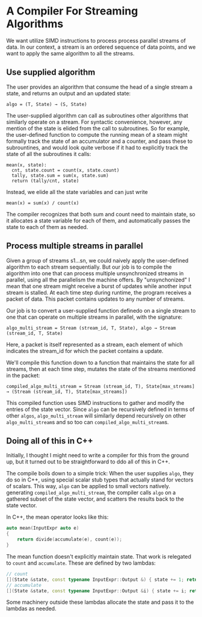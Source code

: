 # A Compiler For Streaming Algorithms

We want utilize SIMD instructions  to process process parallel streams of data.
In our context, a stream is an ordered sequence of data points, and we want to
apply the same algorithm to all the streams.


## Use supplied algorithm

The user provides an algorithm that consume the head of a single stream a state,
and returns an output and an updated state:

```
algo = (T, State) → (S, State)
```

The user-supplied algorithm can call as subroutines other algorithms that
similarly operate on a stream. For syntactic convenience, however,  any mention
of the state is elided from the call to subroutines. So for example, the
user-defined function to compute the running mean of a steam might formally
track the state of an accumulator and a counter, and pass these to subrountines,
and would look quite verbose if it had to explicitly track the state of all the
subroutines it calls:

```
mean(x, state):
  cnt, state.count = count(x, state.count)
  tally, state.sum = sum(x, state.sum)
  return (tally/cnt, state)
```

Instead, we elide all the state variables and can just write

```
mean(x) = sum(x) / count(x)
```

The compiler recognizes that both sum and count need to maintain state, so it
allocates a state variable for each of them, and automatically passes the state
to each of them as needed.

## Process multiple streams in parallel

Given a group of streams s1...sn, we could naively apply the user-defined
algorithm to each stream sequentially. But our job is to compile the algorithm
into one that can process multiple unsynchronized streams in parallel, using all
the parallelism the machine offers. By "unsynchonized" I mean that one stream
might receive a burst of updates while another input stream is stalled.  At each
time step during runtime, the program receives a packet of data. This packet
contains updates to any number of streams.

Our job is to convert  a user-supplied function definedo on a single stream to
one that  can operate on multiple streams in parallel, with the 
signature:

```
algo_multi_stream = Stream (stream_id, T, State), algo → Stream (stream_id, T, State)
```

Here, a packet is itself represented as a stream, each element of which
indicates the stream_id for which the packet contains a update.

We'll compile this function down to a function that maintains the state for all
streams, then at each time step, mutates the state of the streams mentioned in
the packet:

```
compiled_algo_multi_stream = Stream (stream_id, T), State[max_streams] → (Stream (stream_id, T), State[max_streams])
```

This compiled function uses SIMD instructions to gather and modify the entries
of the state vector. Since `algo` can be recursively defined in terms of other
`algos`, `algo_multi_stream` will similarly depend recursively on other
`algo_multi_stream`s and so too can `compiled_algo_multi_stream`s.


## Doing all of this in C++

Initially, I thought I might need to write a compiler for this from the ground
up, but it turned out to be straightforward to ddo all of this in C++.

The compile boils down to a simple trick: When the user supplies `algo`, they do
so in C++, using special scalar stub types that actually stand for vectors of
scalars.  This way, `algo` can be applied to small vectors natively.  generating
`compiled_algo_multi_stream`, the compiler calls `algo` on a gathered
subset of the state vector, and scatters the results back to the state vector.

In C++, the mean operator looks like this:

```c++
auto mean(InputExpr auto e)
{
    return divide(accumulate(e), count(e));
}
```

The mean function doesn't explicitly maintain state. That work is relegated to
`count` and `accumulate`. These are defined by two lambdas:

```c++
// count
[](State &state, const typename InputExpr::Output &) { state += 1; return state; };
// accumulate
[](State &state, const typename InputExpr::Output &i) { state += i; return state; };
```

Some machinery outside these lambdas allocate the state and pass it to the
lambdas as needed.